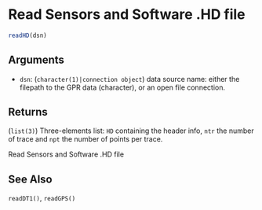 # Read Sensors and Software .HD file

```r
readHD(dsn)
```

## Arguments

- `dsn`: (`character(1)|connection object`) data source name: either the filepath to the GPR data (character), or an open file connection.

## Returns

(`list(3)`) Three-elements list: `HD` containing the header info, `ntr` the number of trace and `npt` the number of points per trace.

Read Sensors and Software .HD file

## See Also

`readDT1()`, `readGPS()`
